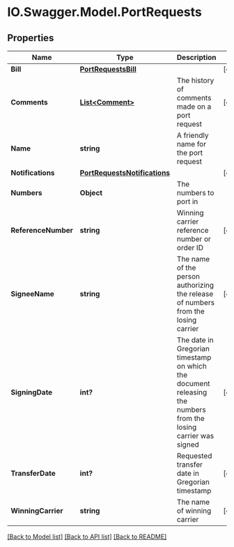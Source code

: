 # IO.Swagger.Model.PortRequests
## Properties

Name | Type | Description | Notes
------------ | ------------- | ------------- | -------------
**Bill** | [**PortRequestsBill**](PortRequestsBill.md) |  | [optional] 
**Comments** | [**List&lt;Comment&gt;**](Comment.md) | The history of comments made on a port request | [optional] 
**Name** | **string** | A friendly name for the port request | 
**Notifications** | [**PortRequestsNotifications**](PortRequestsNotifications.md) |  | [optional] 
**Numbers** | **Object** | The numbers to port in | 
**ReferenceNumber** | **string** | Winning carrier reference number or order ID | [optional] 
**SigneeName** | **string** | The name of the person authorizing the release of numbers from the losing carrier | [optional] 
**SigningDate** | **int?** | The date in Gregorian timestamp on which the document releasing the numbers from the losing carrier was signed | [optional] 
**TransferDate** | **int?** | Requested transfer date in Gregorian timestamp | [optional] 
**WinningCarrier** | **string** | The name of winning carrier | [optional] 

[[Back to Model list]](../README.md#documentation-for-models) [[Back to API list]](../README.md#documentation-for-api-endpoints) [[Back to README]](../README.md)

